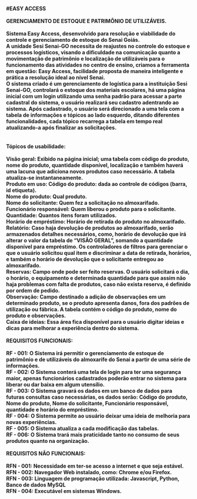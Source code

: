 <b>#EASY ACCESS<b><br>
<br>
<b>GERENCIAMENTO DE ESTOQUE E PATRIMÔNIO DE UTILIZÁVEIS.<b><br>
<br>
Sistema <b>Easy Access<b>, desenvolvido para resolução e viabilidade do controle e gerenciamento de estoque do Senai Goiás.<br>
A unidade Sesi Senai-GO necessita de reajustes no controle do estoque e processos logísticos, visando a dificuldade na comunicação quanto a movimentação de patrimônio e localização de utilizáveis para o funcionamento das atividades no centro de ensino, criamos a ferramenta em questão: Easy Access, facilidade proposta de maneira inteligente e prática a resolução ideal ao nível Senai.<br>
O sistema criado é um gerenciamento de logística para a instituição Sesi Senai-GO, controlará o estoque dos materiais escolares, há uma página inicial com um login utilizando uma senha padrão para acessar a parte cadastral do sistema, o usuário realizará seu cadastro adentrando ao sistema. Após cadastrado, o usuário será direcionado a uma tela com a tabela de informações e tópicos ao lado esquerdo, ditando diferentes funcionalidades, cada tópico recarrega a tabela em tempo real atualizando-a após finalizar as solicitações.<br>
<br>
<br>
<b>Tópicos de usabilidade:<b>
<br>
<br>
<b>Visão geral:<b> Exibido na página inicial; uma tabela com código do produto, nome do produto, quantidade disponível, localização e também haverá uma lacuna que adiciona novos produtos caso necessário. A tabela atualiza-se instantaneamente.<br>
Produto em uso: Código do produto: dada ao controle de códigos (barra, id etiqueta).<br>
Nome do produto: Qual produto.<br>
Nome do solicitante: Quem fez a solicitação no almoxarifado.<br>
Funcionário responsável: Quem liberou o produto para o solicitante.<br>
Quantidade: Quantos itens foram utilizados.<br>
Horário de empréstimo: Horário de retirada do produto no almoxarifado.<br>
<b>Relatório:<b> Caso haja devolução de produtos ao almoxarifado, serão armazenados detalhes necessários, como, horário de devolução que irá alterar o valor da tabela de “VISÃO GERAL”, somando a quantidade disponível para empréstimo. Os controladores  de filtros para gerenciar o que o usuário solicitou qual item e discriminar a data de retirada, horários, e também o horário de devolução que o solicitante entregou ao almoxarifado.<br>
<b>Reservas:<b> Campo onde pode ser feito reservas. O usuário solicitará o dia, o horário, o equipamento e determinada quantidade para que assim não haja problemas com falta de produtos, caso não exista reserva, é definido por ordem de pedido.<br>
<b>Observação:<b> Campo destinado a adição de observações em um determinado produto, se o produto apresenta danos, fora dos padrões de utilização ou fábrica. A tabela contém o código do produto, nome do produto e observações.<br>
<b>Caixa de ideias:<b> Essa área fica disponível para o usuário digitar ideias e dicas para melhorar a experiência dentro do sistema. 
<br>
<br>
<b>REQUISITOS FUNCIONAIS:<b><br>
<br>
<b>RF - 001:<b> O Sistema irá permitir o gerenciamento de estoque de patrimônio e de utilizáveis do almoxarife do Senai a partir de uma série de informações.
<br>
<b>RF - 002:<b> O Sistema conterá uma tela de login para ter uma segurança maior, apenas funcionários cadastrados poderão entrar no sistema para liberar ou dar baixa em algum utensílio.
 <br>
<b>RF - 003:<b> O Sistema gravará os dados em um banco de dados para futuras consultas caso necessárias, os dados serão: Código 
do produto, Nome do produto, Nome do solicitante, Funcionário responsável, quantidade e horário do empréstimo.
<br>
<b>RF - 004:<b> O Sistema permite ao usuário deixar uma ideia de melhoria para novas experiências.
<br>
<b>RF - 005:<b> O Sistema atualiza a cada modificação das tabelas.
<br>
<b>RF - 006:<b> O Sistema trará mais praticidade  tanto no consumo de seus produtos quanto na organização.
<br>
<br>
<b>REQUISITOS NÃO FUNCIONAIS:<b>
<br>
<br>
<b>RFN - 001:<b> Necessidade em ter-se acesso a internet e que seja estável.
<br>
<b>RFN - 002:<b> Navegador Web instalado, como: Chrome e/ou Firefox.
<br>
<b>RFN - 003:<b> Linguagem de programação utilizada: Javascript, Python, Banco de dados MySQL
<br>
<b>RFN - 004:<b> Executável em sistemas Windows.
